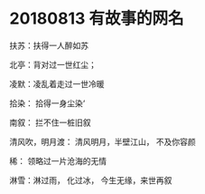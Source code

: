 # 20180813 有故事的网名

扶苏：扶得一人醉如苏

北亭：背对过一世红尘；

凌默：凌乱着走过一世冷暖

拾染： 拾得一身尘染‘

南叙： 拦不住一桩旧叙

清风吹，明月渡： 清风明月，半壁江山， 不及你容颜

稀： 领略过一片沧海的无情

淋雪：淋过雨， 化过冰， 今生无缘，来世再叙